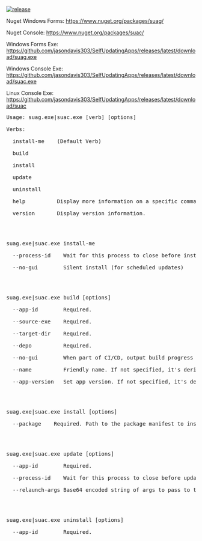 [![release](https://github.com/jasondavis303/SelfUpdatingApps/actions/workflows/release.yml/badge.svg)](https://github.com/jasondavis303/SelfUpdatingApps/actions/workflows/release.yml)


Nuget Windows Forms: https://www.nuget.org/packages/suag/

Nuget Console: https://www.nuget.org/packages/suac/


Windows Forms Exe: https://github.com/jasondavis303/SelfUpdatingApps/releases/latest/download/suag.exe 

Windows Console Exe: https://github.com/jasondavis303/SelfUpdatingApps/releases/latest/download/suac.exe

Linux Console Exe: https://github.com/jasondavis303/SelfUpdatingApps/releases/latest/download/suac


<pre>
Usage: suag.exe|suac.exe [verb] [options]

Verbs:

  install-me    (Default Verb)

  build

  install

  update

  uninstall

  help          Display more information on a specific command.

  version       Display version information.




suag.exe|suac.exe install-me

  --process-id    Wait for this process to close before installing

  --no-gui        Silent install (for scheduled updates)




suag.exe|suac.exe build [options]

  --app-id        Required.

  --source-exe    Required.

  --target-dir    Required.

  --depo          Required.

  --no-gui        When part of CI/CD, output build progress to the console

  --name          Friendly name. If not specified, it's derived from source-exe

  --app-version   Set app version. If not specified, it's derived from DateTime.UtcNow




suag.exe|suac.exe install [options]

  --package    Required. Path to the package manifest to install


  

suag.exe|suac.exe update [options]

  --app-id        Required.

  --process-id    Wait for this process to close before updating

  --relaunch-args Base64 encoded string of args to pass to the app after updating




suag.exe|suac.exe uninstall [options]

  --app-id        Required.
</pre>